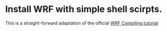 # Install WRF with simple shell scirpts. 

This is a straight-forward adaptation of the official [WRF Compiling tutorial](https://www2.mmm.ucar.edu/wrf/OnLineTutorial/compilation_tutorial.php#STEP2)
